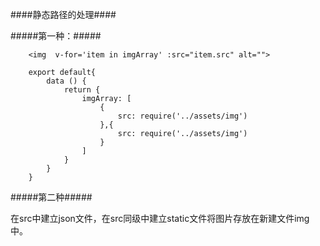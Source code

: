 ####静态路径的处理####

#####第一种：#####

```
	<img  v-for='item in imgArray' :src="item.src" alt="">

	export default{
		data () {
			return {
				imgArray: [
					{
						src: require('../assets/img')
					},{
						src: require('../assets/img')
					}
				]
			}
		}
	}
```

#####第二种#####

在src中建立json文件，在src同级中建立static文件将图片存放在新建文件img中。
